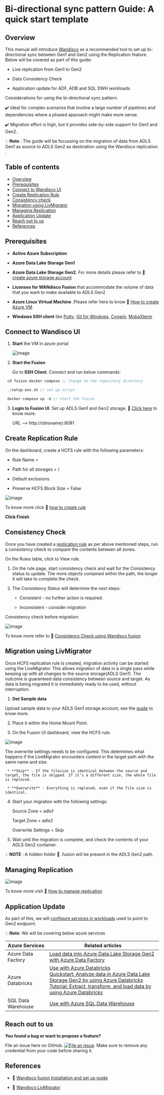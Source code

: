 Bi-directional sync pattern Guide: A quick start template
===================================================

## Overview

This manual will introduce [Wandisco](https://wandisco.github.io/wandisco-documentation/docs/quickstarts/preparation/azure_vm_creation) as a recommended tool to set up bi-directional sync between Gen1 and Gen2 using the Replication feature. Below will be covered as part of this guide:
  
  *  Live replication from Gen1 to Gen2
  
  *  Data Consistency Check
  
  *  Application update for ADF, ADB and SQL DWH workloads 

Considerations for using the bi-directional sync pattern:

✔️ Ideal for complex scenarios that involve a large number of pipelines and dependencies where a phased approach might make more sense.

✔️ Migration effort is high, but it provides side-by-side support for Gen1 and Gen2.
  
 :bulb: **Note** : The guide will be focussing on the migration of data from ADLS Gen1 as source to ADLS Gen2 as destination using the Wandisco replication .
 
 ## Table of contents
   
 <!--ts-->
   * [Overview](#overview)
   * [Prerequisites](#prerequisites)
   * [Connect to Wandisco UI](#connect-to-wandisco-ui)
   * [Create Replication Rule](#create-replication-rule)
   * [Consistency check](#consistency-check)
   * [Migration using LivMigrator](#migration-using-livmigrator)
   * [Managing Replication](managing-replication)
   * [Application Update](#application-update)
   * [Reach out to us](#reach-out-to-us)
   * [References](#references)
 <!--te-->
 
 ## Prerequisites 

* **Active Azure Subscription**

* **Azure Data Lake Storage Gen1**

* **Azure Data Lake Storage Gen2**. For more details please refer to :link: [create azure storage account](https://docs.microsoft.com/en-us/azure/storage/common/storage-account-create?tabs=azure-portal) 

* **Licenses for WANdisco Fusion** that accommodate the volume of data that you want to make available to ADLS Gen2

* **Azure Linux Virtual Machine** .Please refer here to know :link: [How to create Azure VM](https://github.com/rukmani-msft/adlsgen1togen2migrationsamples/blob/master/src/Bi-directional/Wandisco%20Set%20up%20and%20Installation.md)

* **Windows SSH client** like [Putty](https://www.putty.org/), [Git for Windows](https://gitforwindows.org/), [Cygwin](https://cygwin.com/), [MobaXterm](https://mobaxterm.mobatek.net/)


## Connect to Wandisco UI
 
 1. **Start** the VM in azure portal
 
    ![image](https://user-images.githubusercontent.com/62353482/80544309-9b64d400-8965-11ea-9b28-a4e4daf05a3d.png)

 2. **Start the Fusion**
 
    Go to **SSH Client**. Connect and run below commands:
 
   ```scala
    cd fusion-docker-compose // Change to the repository directory
  
    ./setup-env.sh // set up script
  
    docker-compose up -d // start the fusion
   ```
 3. **Login to Fusion UI**. Set up ADLS Gen1 and Gen2 storage. :link: [Click here](https://github.com/rukmani-msft/adlsgen1togen2migrationsamples/blob/master/src/Bi-directional/Wandisco%20Set%20up%20and%20Installation.md#adls-gen1-and-gen2-configuration) to know more.
 
    URL --> http://{dnsname}:8081
  
## Create Replication Rule

 On the dashboard, create a HCFS rule with the following parameters:

 * Rule Name = <Give the rule a unique name>
  
 * Path for all storages = /
 
 * Default exclusions
 
 * Preserve HCFS Block Size = False
 
 ![image](https://user-images.githubusercontent.com/62353482/80546359-44153280-896a-11ea-9e12-bb85b6ceeafc.png)
 
 To know more click :link: [how to create rule](https://wandisco.github.io/wandisco-documentation/docs/quickstarts/operation/create-rule)
 
 **Click Finish**

## Consistency Check
  
  Once you have created a [replication rule](https://wandisco.github.io/wandisco-documentation/docs/quickstarts/operation/create-rule)
  as per above mentioned steps, run a consistency check to compare the contents between all zones.
  
  On the Rules table, click to View rule.

  1. On the rule page, start consistency check and wait for the Consistency status to update. The more objects contained within the     path, the longer it will take to complete the check.

  2. The Consistency Status will determine the next steps:

       * Consistent - no further action is required.
   
       * Inconsistent - consider migration

  Consistency check before migration:
  
  ![image](https://user-images.githubusercontent.com/62353482/80765875-f418a600-8af8-11ea-9129-0791ccfcba12.png)
  
  To know more refer to :link: [Consistency Check using Wandisco fusion](https://docs.wandisco.com/bigdata/wdfusion/2.12/#consistency-check)
 
## Migration using LivMigrator

Once HCFS replication rule is created, migration activity can be started using the LiveMigrator. This allows migration of data in a single pass while keeping up with all changes to the source storage(ADLS Gen1). The outcome is guaranteed data consistency between source and target. As data is being migrated it is immediately ready to be used, without interruption.

 1. **Get Sample data**
 
 Upload sample data to your ADLS Gen1 storage account, see the [guide](https://docs.microsoft.com/en-us/azure/data-lake-store/data-lake-store-get-started-portal#uploaddata) to know more.
 
 2. Place it within the Home Mount Point. 
 
 3. On the Fusion UI dashboard, view the HCFS rule.
 
 ![image](https://user-images.githubusercontent.com/62353482/80547216-8c355480-896c-11ea-8adb-1a58d4e1be6c.png)
 
  The overwrite settings needs to be configured. This determines what happens if the LiveMigrator encounters content in the target  path with the same name and size.

     * **Skip** - If the filesize is identical between the source and target, the file is skipped. If it’s a different size, the whole file is replaced.

     * **Overwrite** - Everything is replaced, even if the file size is identical.
        
 4. Start your migration with the following settings:

    Source Zone = adls1
 
    Target Zone = adls2
 
    Overwrite Settings = Skip

 5. Wait until the migration is complete, and check the contents of your ADLS Gen2 container.
 
 :bulb: **NOTE** : A hidden folder :file_folder: .fusion will be present in the ADLS Gen2 path.

## Managing Replication

   ![image](https://user-images.githubusercontent.com/62353482/80671739-a439d080-8a5f-11ea-8b68-bfee84d8e6af.png)
   
   To know more visit :link: [How to manage replication](https://docs.wandisco.com/bigdata/wdfusion/2.12/#managing-replication)


## Application Update
  
  As part of this, we will [configure services in workloads](https://docs.microsoft.com/en-us/azure/storage/blobs/data-lake-storage-supported-azure-services) used to point to Gen2 endpoint.
 
:bulb: **Note**: We will be covering below azure services

  Azure Services           |        Related articles                                                     
  -------------            |   -------------------------------------------------------------------       
 Azure Data Factory        |   [Load data into Azure Data Lake Storage Gen2 with Azure Data Factory](https://docs.microsoft.com/en-us/azure/data-factory/load-azure-data-lake-storage-gen2?toc=%2fazure%2fstorage%2fblobs%2ftoc.json)
 Azure Databricks          |   [Use with Azure Databricks](https://docs.microsoft.com/en-us/azure/databricks/data/data-sources/azure/azure-datalake-gen2) <br> [Quickstart: Analyze data in Azure Data Lake Storage Gen2 by using Azure Databricks](https://docs.microsoft.com/en-us/azure/storage/blobs/data-lake-storage-quickstart-create-databricks-account) <br>                    [Tutorial: Extract, transform, and load data by using Azure Databricks](https://docs.microsoft.com/en-us/azure/azure-databricks/databricks-extract-load-sql-data-warehouse)
 SQL Data Warehouse        |   [Use with Azure SQL Data Warehouse](https://docs.microsoft.com/en-us/azure/data-factory/load-azure-sql-data-warehouse)
  
  
  
  
  
  
  
  
  
  
## Reach out to us

**You found a bug or want to propose a feature?**

File an issue here on GitHub: [![File an issue](https://img.shields.io/badge/-Create%20Issue-6cc644.svg?logo=github&maxAge=31557600)](https://github.com/rukmani-msft/adlsgen1togen2migrationsamples/issues/new).
Make sure to remove any credential from your code before sharing it.
  
  
## References

 * :link: [ Wandisco fusion Installation and set up guide ](https://wandisco.github.io/wandisco-documentation/docs/quickstarts/preparation/azure_vm_creation)     
 
 * :link: [Wandisco LivMigrator](https://www.wandisco.com/products/live-migrator)
